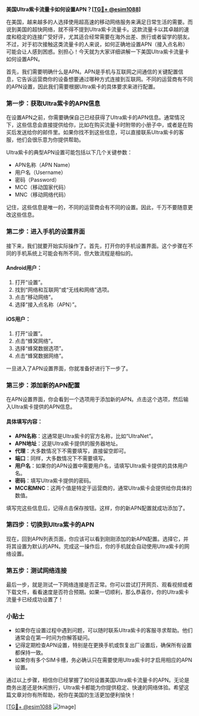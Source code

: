 **美国Ultra紫卡流量卡如何设置APN？[[TG💪+ @esim1088](https://t.me/s/esim1088)]**

在美国，越来越多的人选择使用超高速的移动网络服务来满足日常生活的需要。而说到美国的超快网络，就不得不提到Ultra紫卡流量卡。这款流量卡以其卓越的速度和稳定的连接广受好评，尤其适合经常需要在海外出差、旅行或者留学的朋友。不过，对于初次接触这类流量卡的人来说，如何正确地设置APN（接入点名称）可能会让人感到困惑。别担心！今天就为大家详细讲解一下美国Ultra紫卡流量卡如何设置APN。

首先，我们需要明确什么是APN。APN是手机与互联网之间通信的关键配置信息，它告诉运营商你的设备想要通过哪种方式连接到互联网。不同的运营商有不同的APN设置，因此我们需要根据Ultra紫卡的具体要求来进行配置。

### **第一步：获取Ultra紫卡的APN信息**
在设置APN之前，你需要确保自己已经获得了Ultra紫卡的APN信息。通常情况下，这些信息会直接提供给你，比如在购买流量卡时附带的小册子中，或者是在购买后发送给你的邮件里。如果你找不到这些信息，可以直接联系Ultra紫卡的客服，他们会很乐意为你提供帮助。

Ultra紫卡的典型APN设置可能包括以下几个关键参数：
- APN名称（APN Name）
- 用户名（Username）
- 密码（Password）
- MCC（移动国家代码）
- MNC（移动网络代码）

记住，这些信息是唯一的，不同的运营商会有不同的设置。因此，千万不要随意更改这些信息。

### **第二步：进入手机的设置界面**
接下来，我们就要开始实际操作了。首先，打开你的手机设置界面。这个步骤在不同的手机系统上可能会有所不同，但大致流程是相似的。

#### **Android用户：**
1. 打开“设置”。
2. 找到“网络和互联网”或“无线和网络”选项。
3. 点击“移动网络”。
4. 选择“接入点名称（APN）”。

#### **iOS用户：**
1. 打开“设置”。
2. 点击“蜂窝网络”。
3. 选择“蜂窝数据选项”。
4. 点击“蜂窝数据网络”。

一旦进入了APN设置界面，你就准备好进行下一步了。

### **第三步：添加新的APN配置**
在APN设置界面，你会看到一个选项用于添加新的APN。点击这个选项，然后输入Ultra紫卡提供的APN信息。

#### **具体填写内容：**
- **APN名称**：这通常是Ultra紫卡的官方名称，比如“UltraNet”。
- **APN地址**：这是Ultra紫卡提供的服务器地址。
- **代理**：大多数情况下不需要填写，直接留空即可。
- **端口**：同样，大多数情况下不需要填写。
- **用户名**：如果你的APN设置中需要用户名，请填写Ultra紫卡提供的具体用户名。
- **密码**：填写Ultra紫卡提供的密码。
- **MCC和MNC**：这两个值是特定于运营商的，通常Ultra紫卡会提供给你具体的数值。

填写完这些信息后，记得点击保存按钮。这样，你的新APN配置就成功添加了。

### **第四步：切换到Ultra紫卡的APN**
现在，回到APN列表页面，你应该可以看到刚刚添加的新APN配置。选择它，并将其设置为默认的APN。完成这一操作后，你的手机就会自动使用Ultra紫卡的网络设置。

### **第五步：测试网络连接**
最后一步，就是测试一下网络连接是否正常。你可以尝试打开网页、观看视频或者下载文件，看看速度是否符合预期。如果一切顺利，那么恭喜你，你的Ultra紫卡流量卡已经成功设置了！

### **小贴士**
- 如果你在设置过程中遇到问题，可以随时联系Ultra紫卡的客服寻求帮助。他们通常会在第一时间为你解答疑问。
- 记得定期检查APN设置，特别是在更换手机或恢复出厂设置后，确保所有设置都保持一致。
- 如果你有多个SIM卡槽，务必确认只在需要使用Ultra紫卡时才启用相应的APN设置。

通过以上步骤，相信你已经掌握了如何设置美国Ultra紫卡流量卡的APN。无论是商务出差还是休闲旅行，Ultra紫卡都能为你提供稳定、快速的网络体验。希望这篇文章对你有所帮助，祝你在美国的生活更加便利愉快！

[[TG💪+ @esim1088](https://t.me/s/esim1088) ![Image](https://i.postimg.cc/4NQfJmqS/Snipaste-2025-05-13-00-14-12.png)]